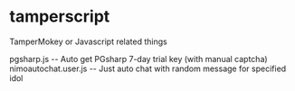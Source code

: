 # tamperscript
TamperMokey or Javascript related things

pgsharp.js -- Auto get PGsharp 7-day trial key (with manual captcha) <br />
nimoautochat.user.js -- Just auto chat with random message for specified idol
